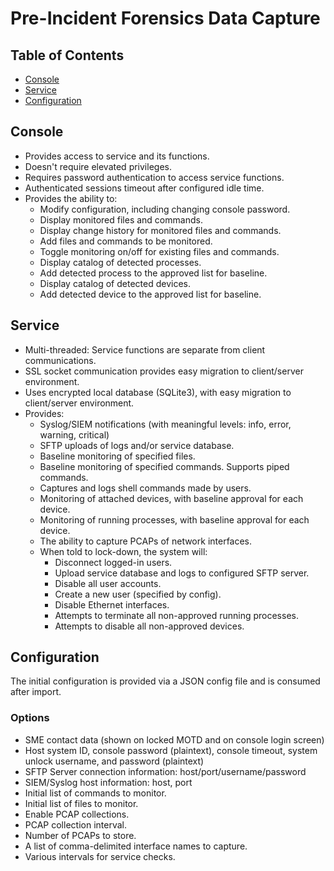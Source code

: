 # Pre-Incident Forensics Data Capture

## Table of Contents
- [Console](#console)
- [Service](#service)
- [Configuration](#configuration)

## Console

- Provides access to service and its functions.
- Doesn't require elevated privileges.
- Requires password authentication to access service functions.
- Authenticated sessions timeout after configured idle time.
- Provides the ability to:
  - Modify configuration, including changing console password.
  - Display monitored files and commands.
  - Display change history for monitored files and commands.
  - Add files and commands to be monitored.
  - Toggle monitoring on/off for existing files and commands.
  - Display catalog of detected processes.
  - Add detected process to the approved list for baseline.
  - Display catalog of detected devices.
  - Add detected device to the approved list for baseline.

## Service

- Multi-threaded: Service functions are separate from client communications.
- SSL socket communication provides easy migration to client/server environment.
- Uses encrypted local database (SQLite3), with easy migration to client/server environment.
- Provides:
  - Syslog/SIEM notifications (with meaningful levels: info, error, warning, critical)
  - SFTP uploads of logs and/or service database.
  - Baseline monitoring of specified files.
  - Baseline monitoring of specified commands. Supports piped commands.
  - Captures and logs shell commands made by users.
  - Monitoring of attached devices, with baseline approval for each device.
  - Monitoring of running processes, with baseline approval for each device.
  - The ability to capture PCAPs of network interfaces.
  - When told to lock-down, the system will:
    - Disconnect logged-in users.
    - Upload service database and logs to configured SFTP server.
    - Disable all user accounts.
    - Create a new user (specified by config).
    - Disable Ethernet interfaces.
    - Attempts to terminate all non-approved running processes.
    - Attempts to disable all non-approved devices.

## Configuration

The initial configuration is provided via a JSON config file and is consumed after import.

### Options

- SME contact data (shown on locked MOTD and on console login screen)
- Host system ID, console password (plaintext), console timeout, system unlock username, and password (plaintext)
- SFTP Server connection information: host/port/username/password
- SIEM/Syslog host information: host, port
- Initial list of commands to monitor.
- Initial list of files to monitor.
- Enable PCAP collections.
- PCAP collection interval.
- Number of PCAPs to store.
- A list of comma-delimited interface names to capture.
- Various intervals for service checks.